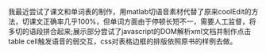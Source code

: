 ﻿我最近尝试了课文和单词表的制作，用matlab切语音素材代替了原来coolEdit的方法，切课文正确率几乎100%，但单词方面由于停顿长短不一，需要人工监督，将多切的语段拼合起来;展示部分尝试了javascript的DOM解析xml文档并制作点击table cell触发语音的弱交互，css对表格边框的排版依照原书的样例去做。